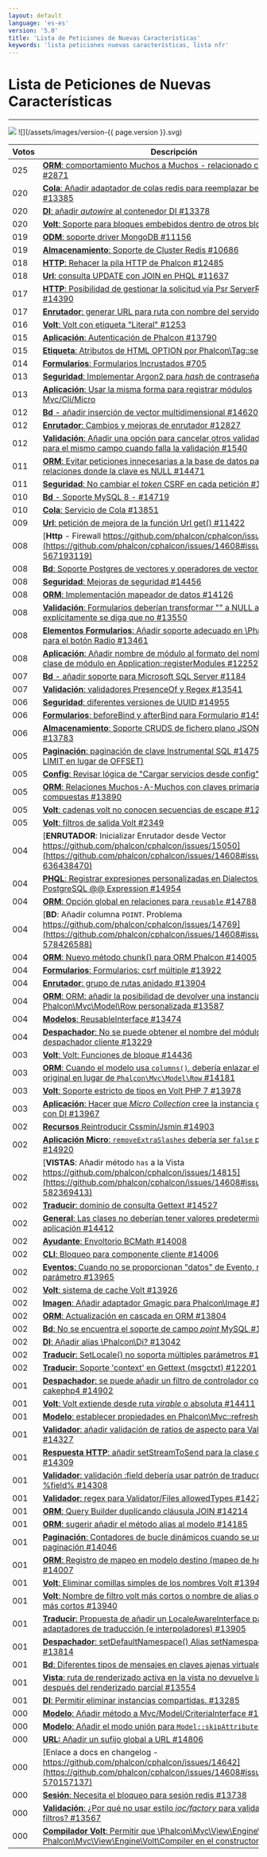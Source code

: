 ```yaml
---
layout: default
language: 'es-es'
version: '5.0'
title: 'Lista de Peticiones de Nuevas Características'
keywords: 'lista peticiones nuevas características, lista nfr'
---
```


# Lista de Peticiones de Nuevas Características
- - -
![](/assets/images/document-status-stable-success.svg) ![](/assets/images/version-{{ page.version }}.svg)



| Votos | Descripción                                                                                                                                                                                                               |
| ----- | ------------------------------------------------------------------------------------------------------------------------------------------------------------------------------------------------------------------------- |
| 025   | [**ORM**: comportamiento Muchos a Muchos - relacionado con guardar #2871](https://github.com/phalcon/cphalcon/issues/14608#issuecomment-563456526)                                                                        |
| 020   | [**Cola**: Añadir adaptador de colas redis para reemplazar beanstalkd #13385](https://github.com/phalcon/cphalcon/issues/14608#issuecomment-563462564)                                                                    |
| 020   | [**DI**: añadir *autowire* al contenedor DI #13378](https://github.com/phalcon/cphalcon/issues/14608#issuecomment-563462162)                                                                                              |
| 020   | [**Volt**: Soporte para bloques embebidos dentro de otros bloques #329](https://github.com/phalcon/cphalcon/issues/14608#issuecomment-563450829)                                                                          |
| 019   | [**ODM**: soporte driver MongoDB #11156 ](https://github.com/phalcon/cphalcon/issues/14608#issuecomment-563457909)                                                                                                        |
| 019   | [**Almacenamiento**: Soporte de Cluster Redis #10686](https://github.com/phalcon/cphalcon/issues/14608#issuecomment-563457535)                                                                                            |
| 018   | [**HTTP**: Rehacer la pila HTTP de Phalcon #12485](https://github.com/phalcon/cphalcon/issues/14608#issuecomment-563460592)                                                                                               |
| 018   | [**Url**: consulta UPDATE con JOIN en PHQL #11637](https://github.com/phalcon/cphalcon/issues/14608#issuecomment-563458814)                                                                                               |
| 017   | [**HTTP**: Posibilidad de gestionar la solicitud vía Psr ServerRequest #14390](https://github.com/phalcon/cphalcon/issues/14608#issuecomment-563472103)                                                                   |
| 017   | [**Enrutador**: generar URL para ruta con nombre del servidor #9913](https://github.com/phalcon/cphalcon/issues/14608#issuecomment-563457193)                                                                             |
| 016   | [**Volt**: Volt con etiqueta "Literal" #1253](https://github.com/phalcon/cphalcon/issues/14608#issuecomment-563454743)                                                                                                    |
| 015   | [**Aplicación**: Autenticación de Phalcon #13790](https://github.com/phalcon/cphalcon/issues/14608#issuecomment-563465535)                                                                                                |
| 015   | [**Etiqueta**: Atributos de HTML OPTION por Phalcon\Tag::select() #899](https://github.com/phalcon/cphalcon/issues/14608#issuecomment-563454571)                                                                         |
| 014   | [**Formularios**: Formularios Incrustados #705](https://github.com/phalcon/cphalcon/issues/14608#issuecomment-563454291)                                                                                                  |
| 013   | [**Seguridad**: Implementar Argon2 para *hash* de contraseña #13596](https://github.com/phalcon/cphalcon/issues/14608#issuecomment-563464503)                                                                             |
| 013   | [**Aplicación**: Usar la misma forma para registrar módulos Mvc/Cli/Micro](https://github.com/phalcon/cphalcon/issues/14608#issuecomment-563460232)                                                                       |
| 012   | [**Bd** - añadir inserción de vector multidimensional #14620](https://github.com/phalcon/cphalcon/issues/14608#issuecomment-565614245)                                                                                    |
| 012   | [**Enrutador**: Cambios y mejoras de enrutador #12827](https://github.com/phalcon/cphalcon/issues/14608#issuecomment-563460975)                                                                                           |
| 012   | [**Validación**: Añadir una opción para cancelar otros validadores sólo para el mismo campo cuando falla la validación #1540](https://github.com/phalcon/cphalcon/issues/14608#issuecomment-563455315)                    |
| 011   | [**ORM**: Evitar peticiones innecesarias a la base de datos para relaciones donde la clave es NULL #14471](https://github.com/phalcon/cphalcon/issues/14608#issuecomment-563473074)                                       |
| 011   | [**Seguridad**: No cambiar el *token* CSRF en cada petición #14413](https://github.com/phalcon/cphalcon/issues/14608#issuecomment-563472592)                                                                              |
| 010   | [**Bd** - Soporte MySQL 8 - #14719 ](https://github.com/phalcon/cphalcon/issues/14608#issuecomment-575210064)                                                                                                             |
| 010   | [**Cola**: Servicio de Cola #13851](https://github.com/phalcon/cphalcon/issues/14608#issuecomment-563466492)                                                                                                              |
| 009   | [**Url**: petición de mejora de la función Url get() #11422](https://github.com/phalcon/cphalcon/issues/14608#issuecomment-563458598)                                                                                     |
| 008   | [**Http** - Firewall https://github.com/phalcon/cphalcon/issues/11389](https://github.com/phalcon/cphalcon/issues/14608#issuecomment-567193119)                                                                           |
| 008   | [**Bd**: Soporte Postgres de vectores y operadores de vector #14579](https://github.com/phalcon/cphalcon/issues/14608#issuecomment-563474058)                                                                             |
| 008   | [**Seguridad**: Mejoras de seguridad #14456](https://github.com/phalcon/cphalcon/issues/14608#issuecomment-563472866)                                                                                                     |
| 008   | [**ORM**: Implementación mapeador de datos #14126](https://github.com/phalcon/cphalcon/issues/14608#issuecomment-563470384)                                                                                               |
| 008   | [**Validación**: Formularios deberían transformar "" a NULL a no ser que explícitamente se diga que no #13550](https://github.com/phalcon/cphalcon/issues/14608#issuecomment-563463763)                                   |
| 008   | [**Elementos Formularios**: Añadir soporte adecuado en \Phalcon\Form para el botón Radio #13461](https://github.com/phalcon/cphalcon/issues/14608#issuecomment-563462831)                                               |
| 008   | [**Aplicación**: Añadir nombre de módulo al formato del nombre de la clase de módulo en Application::registerModules #12252](https://github.com/phalcon/cphalcon/issues/14608#issuecomment-563459928)                     |
| 007   | [**Bd** - añadir soporte para Microsoft SQL Server #1184](https://github.com/phalcon/cphalcon/issues/14608#issuecomment-564031896)                                                                                        |
| 007   | [**Validación**: validadores PresenceOf y Regex #13541](https://github.com/phalcon/cphalcon/issues/14608#issuecomment-563463446)                                                                                          |
| 006   | [**Seguridad**: diferentes versiones de UUID #14955](https://github.com/phalcon/cphalcon/issues/14608#issuecomment-618686517)                                                                                             |
| 006   | [**Formularios**: beforeBind y afterBind para Formulario #14598](https://github.com/phalcon/cphalcon/issues/14608#issuecomment-563474183)                                                                                 |
| 006   | [**Almacenamiento**: Soporte CRUDS de fichero plano JSON en Phalcon #13783](https://github.com/phalcon/cphalcon/issues/14608#issuecomment-563465319)                                                                      |
| 005   | [**Paginación**: paginación de clave Instrumental SQL #14754 (usando LIMIT en lugar de OFFSET)](https://github.com/phalcon/cphalcon/issues/14608#issuecomment-577485346)                                                  |
| 005   | [**Config**: Revisar lógica de "Cargar servicios desde config" #14564](https://github.com/phalcon/cphalcon/issues/14608#issuecomment-563473911)                                                                           |
| 005   | [**ORM**: Relaciones Muchos-A-Muchos con claves primarias compuestas #13890](https://github.com/phalcon/cphalcon/issues/14608#issuecomment-563467094)                                                                     |
| 005   | [**Volt**: cadenas volt no conocen secuencias de escape #12888](https://github.com/phalcon/cphalcon/issues/14608#issuecomment-563461156)                                                                                  |
| 005   | [**Volt**: filtros de salida Volt #2349](https://github.com/phalcon/cphalcon/issues/14608#issuecomment-563455702)                                                                                                         |
| 004   | [**ENRUTADOR**: Inicializar Enrutador desde Vector https://github.com/phalcon/cphalcon/issues/15050](https://github.com/phalcon/cphalcon/issues/14608#issuecomment-636438470)                                             |
| 004   | [**PHQL**: Registrar expresiones personalizadas en Dialectos PHQL como PostgreSQL @@ Expression #14954](https://github.com/phalcon/cphalcon/issues/14608#issuecomment-618686731)                                          |
| 004   | [**ORM**: Opción global en relaciones para `reusable` #14788  ](https://github.com/phalcon/cphalcon/issues/14608#issuecomment-580074598)                                                                                  |
| 004   | [**BD**: Añadir columna `POINT`. Problema https://github.com/phalcon/cphalcon/issues/14769](https://github.com/phalcon/cphalcon/issues/14608#issuecomment-578426588)                                                      |
| 004   | [**ORM**: Nuevo método chunk() para ORM Phalcon #14005](https://github.com/phalcon/cphalcon/issues/14608#issuecomment-563469164)                                                                                          |
| 004   | [**Formularios**: Formularios: csrf múltiple #13922](https://github.com/phalcon/cphalcon/issues/14608#issuecomment-563467909)                                                                                             |
| 004   | [**Enrutador**: grupo de rutas anidado #13904](https://github.com/phalcon/cphalcon/issues/14608#issuecomment-563467331)                                                                                                   |
| 004   | [**ORM**: ORM: añadir la posibilidad de devolver una instancia de la clase Phalcon\Mvc\Model\Row personalizada #13587](https://github.com/phalcon/cphalcon/issues/14608#issuecomment-563464329)                        |
| 004   | [**Modelos**: ReusableInterface #13474](https://github.com/phalcon/cphalcon/issues/14608#issuecomment-563463272)                                                                                                          |
| 004   | [**Despachador**: No se puede obtener el nombre del módulo desde el despachador cliente #13229](https://github.com/phalcon/cphalcon/issues/14608#issuecomment-563461811)                                                  |
| 003   | [**Volt**: Volt: Funciones de bloque #14436](https://github.com/phalcon/cphalcon/issues/14608#issuecomment-563472761)                                                                                                     |
| 003   | [**ORM**: Cuando el modelo usa `columns()`, debería enlazar el modelo original en lugar de `Phalcon\Mvc\Model\Row` #14181](https://github.com/phalcon/cphalcon/issues/14608#issuecomment-563470662)                    |
| 003   | [**Volt**: Soporte estricto de tipos en Volt PHP 7 #13978](https://github.com/phalcon/cphalcon/issues/14608#issuecomment-563468935)                                                                                       |
| 003   | [**Aplicación**: Hacer que *Micro Collection* cree la instancia gestionadora con DI #13967](https://github.com/phalcon/cphalcon/issues/14608#issuecomment-563468734)                                                      |
| 002   | [**Recursos** Reintroducir Cssmin/Jsmin #14903](https://github.com/phalcon/cphalcon/issues/14608#issuecomment-612258064)                                                                                                  |
| 002   | [**Aplicación Micro**: `removeExtraSlashes` debería ser `false` por defecto  #14920  ](https://github.com/phalcon/cphalcon/issues/14608#issuecomment-612254092)                                                           |
| 002   | [**VISTAS**: Añadir método `has` a la Vista https://github.com/phalcon/cphalcon/issues/14815](https://github.com/phalcon/cphalcon/issues/14608#issuecomment-582369413)                                                    |
| 002   | [**Traducir**: dominio de consulta Gettext #14527](https://github.com/phalcon/cphalcon/issues/14608#issuecomment-563473701)                                                                                               |
| 002   | [**General**: Las clases no deberían tener valores predeterminados de la aplicación #14412](https://github.com/phalcon/cphalcon/issues/14608#issuecomment-563472373)                                                      |
| 002   | [**Ayudante**: Envoltorio BCMath #14008](https://github.com/phalcon/cphalcon/issues/14608#issuecomment-563469554)                                                                                                         |
| 002   | [**CLI**: Bloqueo para componente cliente #14006](https://github.com/phalcon/cphalcon/issues/14608#issuecomment-563469269)                                                                                                |
| 002   | [**Eventos**: Cuando no se proporcionan "datos" de Evento, no pasar el parámetro #13965](https://github.com/phalcon/cphalcon/issues/14608#issuecomment-563468580)                                                         |
| 002   | [**Volt**: sistema de cache Volt #13926](https://github.com/phalcon/cphalcon/issues/14608#issuecomment-563468064)                                                                                                         |
| 002   | [**Imagen**: Añadir adaptador Gmagic para Phalcon\Image #13884](https://github.com/phalcon/cphalcon/issues/14608#issuecomment-563466912)                                                                                 |
| 002   | [**ORM**: Actualización en cascada en ORM #13804](https://github.com/phalcon/cphalcon/issues/14608#issuecomment-563465830)                                                                                                |
| 002   | [**Bd**: No se encuentra el soporte de campo *point* MySQL #13670](https://github.com/phalcon/cphalcon/issues/14608#issuecomment-563464733)                                                                               |
| 002   | [**DI**: Añadir alias \Phalcon\Di? #13042](https://github.com/phalcon/cphalcon/issues/14608#issuecomment-563461382)                                                                                                     |
| 002   | [**Traducir**: SetLocale() no soporta múltiples parámetros #12202](https://github.com/phalcon/cphalcon/issues/14608#issuecomment-563459713)                                                                               |
| 002   | [**Traducir**: Soporte 'context' en Gettext (msgctxt) #12201](https://github.com/phalcon/cphalcon/issues/14608#issuecomment-563459537)                                                                                    |
| 001   | [**Despachador**: se puede añadir un filtro de controlador como cakephp4 #14902](https://github.com/phalcon/cphalcon/issues/14608#issuecomment-612260608)                                                                 |
| 001   | [**Volt**: Volt extiende desde ruta *virable* o absoluta #14411](https://github.com/phalcon/cphalcon/issues/14608#issuecomment-563472223)                                                                                 |
| 001   | [**Modelo**: establecer propiedades en Phalcon\Mvc::refresh() #14338](https://github.com/phalcon/cphalcon/issues/14608#issuecomment-563471609)                                                                           |
| 001   | [**Validador**: añadir validación de ratios de aspecto para Validator/Files #14327](https://github.com/phalcon/cphalcon/issues/14608#issuecomment-563471422)                                                              |
| 001   | [**Respuesta HTTP**: añadir setStreamToSend para la clase de respuesta #14309](https://github.com/phalcon/cphalcon/issues/14608#issuecomment-563471281)                                                                   |
| 001   | [**Validador**: validación :field debería usar patrón de traducción %field% #14308](https://github.com/phalcon/cphalcon/issues/14608#issuecomment-563471140)                                                              |
| 001   | [**Validador**: regex para Validator/Files allowedTypes #14273](https://github.com/phalcon/cphalcon/issues/14608#issuecomment-563471018)                                                                                  |
| 001   | [**ORM**: Query Builder duplicando cláusula JOIN #14214](https://github.com/phalcon/cphalcon/issues/14608#issuecomment-563470840)                                                                                         |
| 001   | [**ORM**: sugerir añadir el método alias al modelo #14185](https://github.com/phalcon/cphalcon/issues/14608#issuecomment-563470748)                                                                                       |
| 001   | [**Paginación**: Contadores de bucle dinámicos cuando se usa paginación #14046](https://github.com/phalcon/cphalcon/issues/14608#issuecomment-563469839)                                                                  |
| 001   | [**ORM**: Registro de mapeo en modelo destino (mapeo de herencia) #14007](https://github.com/phalcon/cphalcon/issues/14608#issuecomment-563469360)                                                                        |
| 001   | [**Volt**: Eliminar comillas simples de los nombres Volt #13942](https://github.com/phalcon/cphalcon/issues/14608#issuecomment-563468440)                                                                                 |
| 001   | [**Volt**: Nombre de filtro volt más cortos o nombre de alias opcionales más cortos #13940](https://github.com/phalcon/cphalcon/issues/14608#issuecomment-563468162)                                                      |
| 001   | [**Traducir**: Propuesta de añadir un LocaleAwareInterface para los adaptadores de traducción (e interpoladores) #13905](https://github.com/phalcon/cphalcon/issues/14608#issuecomment-563467599)                         |
| 001   | [**Despachador**: setDefaultNamespace() Alias setNamespace() #13814](https://github.com/phalcon/cphalcon/issues/14608#issuecomment-563466372)                                                                             |
| 001   | [**Bd**: Diferentes tipos de mensajes en claves ajenas virtuales #13801](https://github.com/phalcon/cphalcon/issues/14608#issuecomment-563465704)                                                                         |
| 001   | [**Vista**: ruta de renderizado activa en la vista no devuelve la ruta previa después del renderizado parcial #13554](https://github.com/phalcon/cphalcon/issues/14608#issuecomment-563463890)                            |
| 001   | [**DI**: Permitir eliminar instancias compartidas. #13285](https://github.com/phalcon/cphalcon/issues/14608#issuecomment-563461980)                                                                                       |
| 000   | [**Modelo**: Añadir método a Mvc/Model/CriteriaInterface #14818](https://github.com/phalcon/cphalcon/issues/14608#issuecomment-612263365)                                                                                 |
| 000   | [**Modelo**: Añadir el modo unión para `Model::skipAttributes()` #14934](https://github.com/phalcon/cphalcon/issues/14608#issuecomment-612256783)                                                                         |
| 000   | [**URL:** Añadir un sufijo global a URL #14806](https://github.com/phalcon/cphalcon/issues/14608#issuecomment-581779401)                                                                                                  |
| 000   | [Enlace a docs en changelog -  https://github.com/phalcon/cphalcon/issues/14642](https://github.com/phalcon/cphalcon/issues/14608#issuecomment-570157137)                                                                 |
| 000   | [**Sesión**: Necesita el bloqueo para sesión redis #13738](https://github.com/phalcon/cphalcon/issues/14608#issuecomment-563464989)                                                                                       |
| 000   | [**Validación**: ¿Por qué no usar estilo *ioc/factory* para validadores como filtros? #13567](https://github.com/phalcon/cphalcon/issues/14608#issuecomment-563464989)                                                    |
| 000   | [**Compilador Volt**: Permitir que \Phalcon\Mvc\View\Engine\Volt acepte Phalcon\Mvc\View\Engine\Volt\Compiler en el constructor #2700](https://github.com/phalcon/cphalcon/issues/14608#issuecomment-563456153) |

